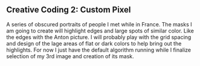 ## Creative Coding 2: Custom Pixel

A series of obscured portraits of people I met while in France. The masks I am going to create will highlight edges and large spots of similar color. Like the edges with the Anton picture. I will probably play with the grid spacing and design of the lage areas of flat or dark colors to help bring out the highlights. For now I just have the default algorithm running while I finalize selection of my 3rd image and creation of its mask. 
